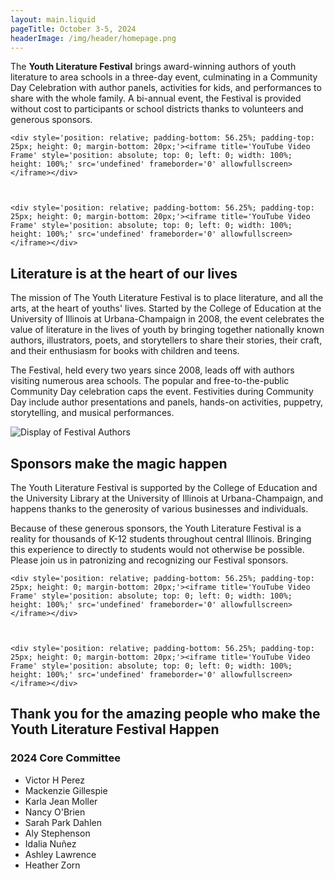 ```yaml
---
layout: main.liquid
pageTitle: October 3-5, 2024
headerImage: /img/header/homepage.png
---
```

The **Youth Literature Festival** brings award-winning authors of youth literature to area schools in a three-day event, culminating in a Community Day Celebration with author panels, activities for kids, and performances to share with the whole family. A bi-annual event, the Festival is provided without cost to participants or school districts thanks to volunteers and generous sponsors.


    <div style='position: relative; padding-bottom: 56.25%; padding-top: 25px; height: 0; margin-bottom: 20px;'><iframe title='YouTube Video Frame' style='position: absolute; top: 0; left: 0; width: 100%; height: 100%;' src='undefined' frameborder='0' allowfullscreen></iframe></div>



    <div style='position: relative; padding-bottom: 56.25%; padding-top: 25px; height: 0; margin-bottom: 20px;'><iframe title='YouTube Video Frame' style='position: absolute; top: 0; left: 0; width: 100%; height: 100%;' src='undefined' frameborder='0' allowfullscreen></iframe></div>


## Literature is at the heart of our lives

The mission of The Youth Literature Festival is to place literature, and all the arts, at the heart of youths' lives. Started by the College of Education at the University of Illinois at Urbana-Champaign in 2008, the event celebrates the value of literature in the lives of youth by bringing together nationally known authors, illustrators, poets, and storytellers to share their stories, their craft, and their enthusiasm for books with children and teens.

The Festival, held every two years since 2008, leads off with authors visiting numerous area schools. The popular and free-to-the-public Community Day celebration caps the event. Festivities during Community Day include author presentations and panels, hands-on activities, puppetry, storytelling, and musical performances.

![Display of Festival Authors](/img/home/dsc_0106.jpg)

## Sponsors make the magic happen

The Youth Literature Festival is supported by the College of Education and the University Library at the University of Illinois at Urbana-Champaign, and happens thanks to the generosity of various businesses and individuals.

Because of these generous sponsors, the Youth Literature Festival is a reality for thousands of K-12 students throughout central Illinois. Bringing this experience to directly to students would not otherwise be possible. Please join us in patronizing and recognizing our Festival sponsors.


    <div style='position: relative; padding-bottom: 56.25%; padding-top: 25px; height: 0; margin-bottom: 20px;'><iframe title='YouTube Video Frame' style='position: absolute; top: 0; left: 0; width: 100%; height: 100%;' src='undefined' frameborder='0' allowfullscreen></iframe></div>



    <div style='position: relative; padding-bottom: 56.25%; padding-top: 25px; height: 0; margin-bottom: 20px;'><iframe title='YouTube Video Frame' style='position: absolute; top: 0; left: 0; width: 100%; height: 100%;' src='undefined' frameborder='0' allowfullscreen></iframe></div>


## Thank you for the amazing people who make the Youth Literature Festival Happen

### 2024 Core Committee

* Victor H Perez
* Mackenzie Gillespie
* Karla Jean Moller
* Nancy O'Brien
* Sarah Park Dahlen 
* Aly Stephenson
* Idalia Nuñez
* Ashley Lawrence 
* Heather Zorn